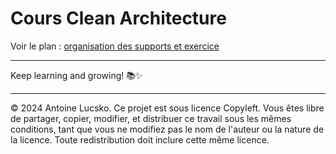 # Cours Clean Architecture 

Voir le plan : [organisation des supports et exercice](./01_ORGA/00_plan.md)

---

Keep learning and growing! 📚✨

--- 

© 2024 Antoine Lucsko. Ce projet est sous licence Copyleft. Vous êtes libre de partager, copier, modifier, et distribuer ce travail sous les mêmes conditions, tant que vous ne modifiez pas le nom de l'auteur ou la nature de la licence. Toute redistribution doit inclure cette même licence.
